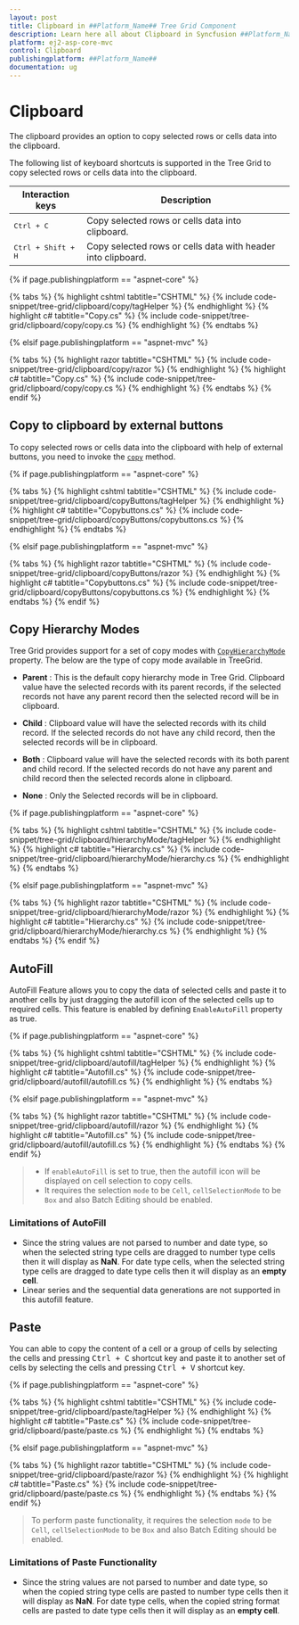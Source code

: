 ```yaml
---
layout: post
title: Clipboard in ##Platform_Name## Tree Grid Component
description: Learn here all about Clipboard in Syncfusion ##Platform_Name## Tree Grid component of Syncfusion Essential JS 2 and more.
platform: ej2-asp-core-mvc
control: Clipboard
publishingplatform: ##Platform_Name##
documentation: ug
---
```



# Clipboard

The clipboard provides an option to copy selected rows or cells data into the clipboard.

The following list of keyboard shortcuts is supported in the Tree Grid to copy selected rows or cells data into the clipboard.

Interaction keys |Description
-----|-----
<kbd>Ctrl + C</kbd> |Copy selected rows or cells data into clipboard.
<kbd>Ctrl + Shift + H</kbd> |Copy selected rows or cells data with header into clipboard.

{% if page.publishingplatform == "aspnet-core" %}

{% tabs %}
{% highlight cshtml tabtitle="CSHTML" %}
{% include code-snippet/tree-grid/clipboard/copy/tagHelper %}
{% endhighlight %}
{% highlight c# tabtitle="Copy.cs" %}
{% include code-snippet/tree-grid/clipboard/copy/copy.cs %}
{% endhighlight %}
{% endtabs %}

{% elsif page.publishingplatform == "aspnet-mvc" %}

{% tabs %}
{% highlight razor tabtitle="CSHTML" %}
{% include code-snippet/tree-grid/clipboard/copy/razor %}
{% endhighlight %}
{% highlight c# tabtitle="Copy.cs" %}
{% include code-snippet/tree-grid/clipboard/copy/copy.cs %}
{% endhighlight %}
{% endtabs %}
{% endif %}



## Copy to clipboard by external buttons

To copy selected rows or cells data into the clipboard with help of external buttons, you need to invoke the [`copy`](../api/treegrid/clipboard/#copy) method.

{% if page.publishingplatform == "aspnet-core" %}

{% tabs %}
{% highlight cshtml tabtitle="CSHTML" %}
{% include code-snippet/tree-grid/clipboard/copyButtons/tagHelper %}
{% endhighlight %}
{% highlight c# tabtitle="Copybuttons.cs" %}
{% include code-snippet/tree-grid/clipboard/copyButtons/copybuttons.cs %}
{% endhighlight %}
{% endtabs %}

{% elsif page.publishingplatform == "aspnet-mvc" %}

{% tabs %}
{% highlight razor tabtitle="CSHTML" %}
{% include code-snippet/tree-grid/clipboard/copyButtons/razor %}
{% endhighlight %}
{% highlight c# tabtitle="Copybuttons.cs" %}
{% include code-snippet/tree-grid/clipboard/copyButtons/copybuttons.cs %}
{% endhighlight %}
{% endtabs %}
{% endif %}



## Copy Hierarchy Modes

Tree Grid provides support for a set of copy modes with [`CopyHierarchyMode`](../api/treegrid/filterSettingsModel/#hierarchymode) property.
The below are the type of copy mode available in TreeGrid.

* **Parent** : This is the default copy hierarchy mode in Tree Grid. Clipboard value have the selected records with its parent records, if the selected records not have any parent record then the selected record will be in clipboard.

* **Child** : Clipboard value will have the selected records with its child record. If the selected records do not have any child record, then the selected records will be in clipboard.

* **Both** : Clipboard value will have the selected records with its both parent and child record. If the selected records do not have any parent and child record then the selected records alone in clipboard.

* **None** : Only the Selected records will be in clipboard.

{% if page.publishingplatform == "aspnet-core" %}

{% tabs %}
{% highlight cshtml tabtitle="CSHTML" %}
{% include code-snippet/tree-grid/clipboard/hierarchyMode/tagHelper %}
{% endhighlight %}
{% highlight c# tabtitle="Hierarchy.cs" %}
{% include code-snippet/tree-grid/clipboard/hierarchyMode/hierarchy.cs %}
{% endhighlight %}
{% endtabs %}

{% elsif page.publishingplatform == "aspnet-mvc" %}

{% tabs %}
{% highlight razor tabtitle="CSHTML" %}
{% include code-snippet/tree-grid/clipboard/hierarchyMode/razor %}
{% endhighlight %}
{% highlight c# tabtitle="Hierarchy.cs" %}
{% include code-snippet/tree-grid/clipboard/hierarchyMode/hierarchy.cs %}
{% endhighlight %}
{% endtabs %}
{% endif %}



## AutoFill

AutoFill Feature allows you to copy the data of selected cells and paste it to another cells by just dragging the autofill icon of the selected cells up to required cells. This feature is enabled by defining `EnableAutoFill` property as true.

{% if page.publishingplatform == "aspnet-core" %}

{% tabs %}
{% highlight cshtml tabtitle="CSHTML" %}
{% include code-snippet/tree-grid/clipboard/autofill/tagHelper %}
{% endhighlight %}
{% highlight c# tabtitle="Autofill.cs" %}
{% include code-snippet/tree-grid/clipboard/autofill/autofill.cs %}
{% endhighlight %}
{% endtabs %}

{% elsif page.publishingplatform == "aspnet-mvc" %}

{% tabs %}
{% highlight razor tabtitle="CSHTML" %}
{% include code-snippet/tree-grid/clipboard/autofill/razor %}
{% endhighlight %}
{% highlight c# tabtitle="Autofill.cs" %}
{% include code-snippet/tree-grid/clipboard/autofill/autofill.cs %}
{% endhighlight %}
{% endtabs %}
{% endif %}



> * If `enableAutoFill` is set to true, then the autofill icon will be displayed on cell selection to copy cells.
> * It requires the selection `mode` to be `Cell`,  `cellSelectionMode` to be `Box` and also Batch Editing should be enabled.

### Limitations of AutoFill

* Since the string values are not parsed to number and date type, so when the selected string type cells are dragged to number type cells then it will display as **NaN**. For date type cells, when the selected string type cells are dragged to date type cells then it will display as an **empty cell**.
* Linear series and the sequential data generations are not supported in this autofill feature.

## Paste

You can able to copy the content of a cell or a group of cells by selecting the cells and pressing <kbd>Ctrl + C</kbd> shortcut key and paste it to another set of cells by selecting the cells and pressing <kbd>Ctrl + V</kbd> shortcut key.

{% if page.publishingplatform == "aspnet-core" %}

{% tabs %}
{% highlight cshtml tabtitle="CSHTML" %}
{% include code-snippet/tree-grid/clipboard/paste/tagHelper %}
{% endhighlight %}
{% highlight c# tabtitle="Paste.cs" %}
{% include code-snippet/tree-grid/clipboard/paste/paste.cs %}
{% endhighlight %}
{% endtabs %}

{% elsif page.publishingplatform == "aspnet-mvc" %}

{% tabs %}
{% highlight razor tabtitle="CSHTML" %}
{% include code-snippet/tree-grid/clipboard/paste/razor %}
{% endhighlight %}
{% highlight c# tabtitle="Paste.cs" %}
{% include code-snippet/tree-grid/clipboard/paste/paste.cs %}
{% endhighlight %}
{% endtabs %}
{% endif %}



> To perform paste functionality, it requires the selection `mode` to be `Cell`,  `cellSelectionMode` to be `Box` and also Batch Editing should be enabled.

### Limitations of Paste Functionality

* Since the string values are not parsed to number and date type, so when the copied string type cells are pasted to number type cells then it will display as **NaN**. For date type cells, when the copied string format cells are pasted to date type cells then it will display as an **empty cell**.